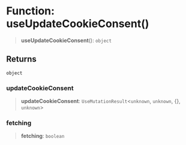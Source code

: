 # Function: useUpdateCookieConsent()

> **useUpdateCookieConsent**(): `object`

## Returns

`object`

### updateCookieConsent

> **updateCookieConsent**: `UseMutationResult`\<`unknown`, `unknown`, \{\}, `unknown`\>

### fetching

> **fetching**: `boolean`
